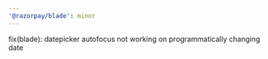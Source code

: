 ```yaml
---
'@razorpay/blade': minor
---
```


fix(blade): datepicker autofocus not working on programmatically changing date
